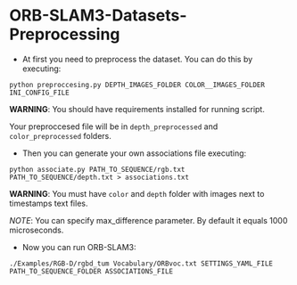 # ORB-SLAM3-Datasets-Preprocessing
* At first you need to preprocess the dataset. You can do this by executing:
```
python preproccesing.py DEPTH_IMAGES_FOLDER COLOR__IMAGES_FOLDER INI_CONFIG_FILE
```
**WARNING**: You should have requirements installed for running script.

Your preproccesed file will be in ```depth_preprocessed``` and ```color_preprocessed``` folders.

* Then you can generate your own associations file executing:
```
python associate.py PATH_TO_SEQUENCE/rgb.txt PATH_TO_SEQUENCE/depth.txt > associations.txt
```
**WARNING**: You must have ```color``` and ```depth``` folder with images next to timestamps text files.

*NOTE*: You can specify max_difference parameter. By default it equals 1000 microseconds.

* Now you can run ORB-SLAM3:
```
./Examples/RGB-D/rgbd_tum Vocabulary/ORBvoc.txt SETTINGS_YAML_FILE PATH_TO_SEQUENCE_FOLDER ASSOCIATIONS_FILE
```
